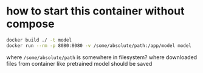 # how to start this container without compose
```bash
docker build ./ -t model
docker run --rm -p 8080:8080 -v /some/absolute/path:/app/model model
```
where `/some/absolute/path` is somewhere in filesystem? where downloaded files from container like pretrained model should be saved

